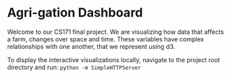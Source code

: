 Agri-gation Dashboard
=============

Welcome to our CS171 final project. We are visualizing how data that affects a farm, changes over space and time. These variables have complex relationships with one another, that we represent using d3.

To display the interactive visualizations locally, navigate to the project root directory and run: `python -m SimpleHTTPServer`